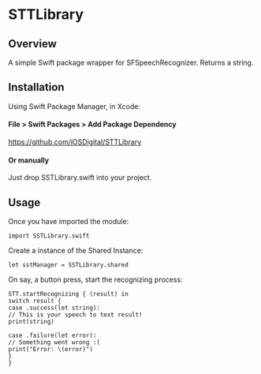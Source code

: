 # STTLibrary

## Overview
A simple Swift package wrapper for SFSpeechRecognizer. Returns a string.

## Installation
Using Swift Package Manager, in Xcode:

#### File > Swift Packages > Add Package Dependency
https://github.com/iOSDigital/STTLibrary

#### Or manually
Just drop SSTLibrary.swift into your project.

## Usage
Once you have imported the module:

``` import SSTLibrary.swift ```

Create a instance of the Shared Instance:

``` let sstManager = SSTLibrary.shared ```

On say, a button press, start the recognizing process:

```
STT.startRecognizing { (result) in
switch result {
case .success(let string):
// This is your speech to text result!
print(string)

case .failure(let error):
// Something went wrong :(
print("Error: \(error)")
}
}
```
